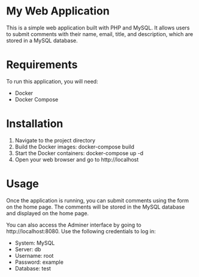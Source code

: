
# My Web Application
This is a simple web application built with PHP and MySQL. It allows users to submit comments with their name, email, title, and description, which are stored in a MySQL database.

# Requirements
To run this application, you will need:

* Docker
* Docker Compose

# Installation


1. Navigate to the project directory
2. Build the Docker images: docker-compose build
3. Start the Docker containers: docker-compose up -d
4. Open your web browser and go to http://localhost
# Usage

Once the application is running, you can submit comments using the form on the home page. The comments will be stored in the MySQL database and displayed on the home page.

You can also access the Adminer interface by going to http://localhost:8080. Use the following credentials to log in:

* System: MySQL
* Server: db
* Username: root
* Password: example
* Database: test
